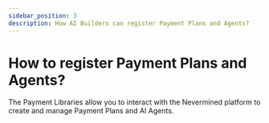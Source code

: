 ```yaml
---
sidebar_position: 3
description: How AI Builders can register Payment Plans and Agents?
---
```


# How to register Payment Plans and Agents?

The Payment Libraries allow you to interact with the Nevermined platform to create and manage Payment Plans and AI Agents.
